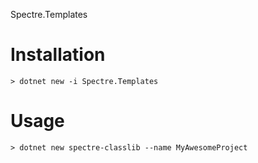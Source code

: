 Spectre.Templates

# Installation

```
> dotnet new -i Spectre.Templates
```

# Usage

```
> dotnet new spectre-classlib --name MyAwesomeProject
```